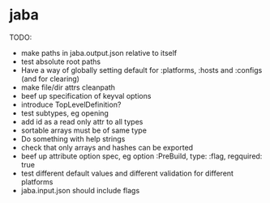 # jaba

TODO:

- make paths in jaba.output.json relative to itself
- test absolute root paths
- Have a way of globally setting default for :platforms, :hosts and :configs (and for clearing)
- make file/dir attrs cleanpath
- beef up specification of keyval options
- introduce TopLevelDefinition?
- test subtypes, eg opening
- add id as a read only attr to all types
- sortable arrays must be of same type
- Do something with help strings
- check that only arrays and hashes can be exported
- beef up attribute option spec, eg option :PreBuild, type: :flag, regquired: true
- test different default values and different validation for different platforms
- jaba.input.json should include flags